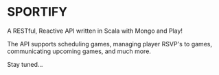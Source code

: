 # SPORTIFY

A RESTful, Reactive API written in Scala with Mongo and Play!

The API supports scheduling games, managing player RSVP's to games, communicating upcoming games, and much more.

Stay tuned...
